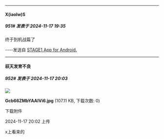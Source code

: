 ﻿
*****

####  X(iaolw)S  
##### 951#       发表于 2024-11-17 19:35

终于到机战篇了

----发送自 [STAGE1 App for Android.](http://stage1.5j4m.com/?1.37)


*****

####  祆天发育不良  
##### 952#       发表于 2024-11-17 20:03

<img src="https://img.saraba1st.com/forum/202411/17/200253wuut3b8rboc8mc1l.jpg" referrerpolicy="no-referrer">

<strong>Gcb66ZMbYAAIVi6.jpg</strong> (107.11 KB, 下载次数: 0)

下载附件

2024-11-17 20:02 上传

x上看来的

